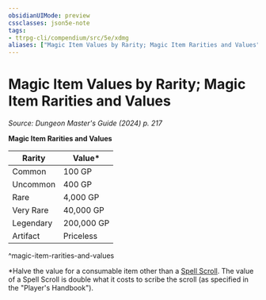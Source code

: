 ```yaml
---
obsidianUIMode: preview
cssclasses: json5e-note
tags:
- ttrpg-cli/compendium/src/5e/xdmg
aliases: ["Magic Item Values by Rarity; Magic Item Rarities and Values"]
---
```

# Magic Item Values by Rarity; Magic Item Rarities and Values
*Source: Dungeon Master's Guide (2024) p. 217* 

**Magic Item Rarities and Values**

| Rarity | Value* |
|--------|--------|
| Common | 100 GP |
| Uncommon | 400 GP |
| Rare | 4,000 GP |
| Very Rare | 40,000 GP |
| Legendary | 200,000 GP |
| Artifact | Priceless |
^magic-item-rarities-and-values

*Halve the value for a consumable item other than a [Spell Scroll](spell-scroll-xdmg.md). The value of a Spell Scroll is double what it costs to scribe the scroll (as specified in the "Player's Handbook").